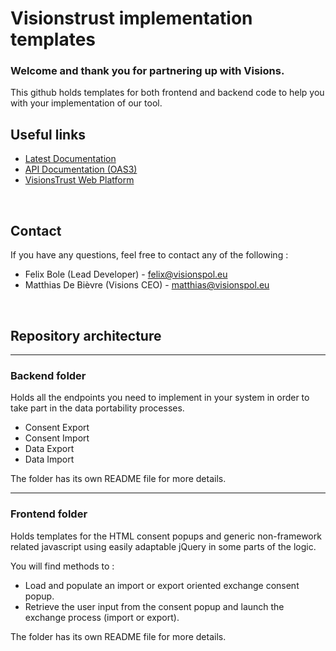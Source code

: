 # Visionstrust implementation templates

### Welcome and thank you for partnering up with Visions.

This github holds templates for both frontend and backend code to help you with your implementation of our tool.

## Useful links
- [Latest Documentation](https://docs.google.com/document/d/1rkPIGh-8Hi0yhKiJLNxMp5mf9jCzWGmHbTMFoCgQbUs/edit?usp=sharing)
- [API Documentation (OAS3)](https://visionstrust.com/api-docs)
- [VisionsTrust Web Platform](https://visionstrust.com)

<br/>

## Contact

If you have any questions, feel free to contact any of the following : 
- Felix Bole (Lead Developer) - <felix@visionspol.eu>
- Matthias De Bièvre (Visions CEO) - <matthias@visionspol.eu>

<br/>

## Repository architecture
***
### Backend folder

Holds all the endpoints you need to implement in your system in order to take part in the data portability processes.

- Consent Export
- Consent Import
- Data Export
- Data Import

The folder has its own README file for more details.
***
### Frontend folder

Holds templates for the HTML consent popups and generic non-framework related javascript using easily adaptable jQuery in some parts of the logic.

You will find methods to : 
- Load and populate an import or export oriented exchange consent popup.
- Retrieve the user input from the consent popup and launch the exchange process (import or export).

The folder has its own README file for more details.
